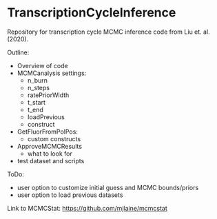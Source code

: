 # TranscriptionCycleInference
Repository for transcription cycle MCMC inference code from Liu et. al. (2020).


Outline:
- Overview of code
- MCMCanalysis settings:
  - n_burn
  - n_steps
  - ratePriorWidth
  - t_start
  - t_end
  - loadPrevious
  - construct
- GetFluorFromPolPos:
  - custom constructs
- ApproveMCMCResults
  - what to look for
- test dataset and scripts
  
  
  
ToDo:
- user option to customize initial guess and MCMC bounds/priors
- user option to load previous datasets

Link to MCMCStat: https://github.com/mjlaine/mcmcstat
